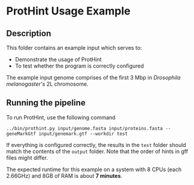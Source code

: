 # ProtHint Usage Example

## Description

This folder contains an example input which serves to:
  
  * Demonstrate the usage of ProtHint
  * To test whether the program is correctly configured

The example input genome comprises of the first 3 Mbp in _Drosophila melanogaster's_ 2L chromosome.

## Running the pipeline

To run ProtHint, use the following command

    ../bin/prothint.py input/genome.fasta input/proteins.fasta --geneMarkGtf input/genemark.gtf --workdir test

If everything is configured correctly, the results in the `test` folder should match the contents of the `output` folder. Note that the order of hints in gff files might differ.

The expected runtime for this example on a system with 8 CPUs (each 2.66GHz) and 8GB of RAM is about **7 minutes**.
